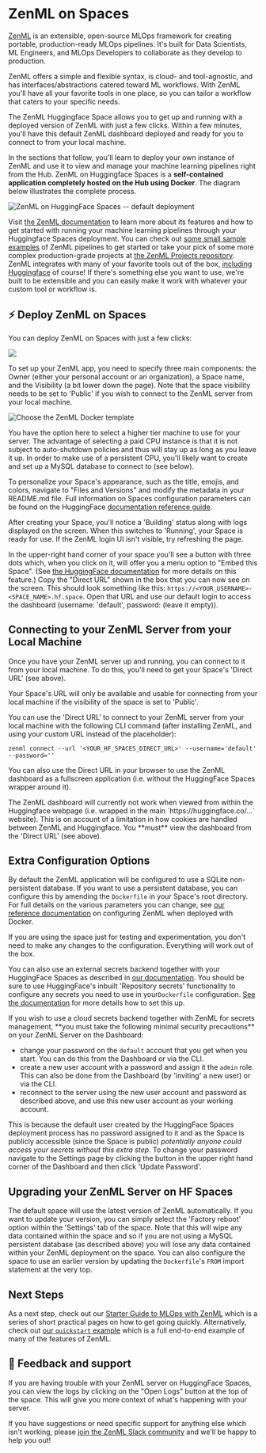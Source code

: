 # ZenML on Spaces

[ZenML](https://github.com/zenml-io/zenml) is an extensible, open-source MLOps framework for creating portable, production-ready MLOps pipelines. It's built for Data Scientists, ML Engineers, and MLOps Developers to collaborate as they develop to production.

ZenML offers a simple and flexible syntax, is cloud- and tool-agnostic, and has
interfaces/abstractions catered toward ML workflows. With ZenML you'll have all
your favorite tools in one place, so you can tailor a workflow that caters to
your specific needs.

The ZenML Huggingface Space allows you to get up and running with a deployed version
of ZenML with just a few clicks. Within a few minutes, you'll have this default
ZenML dashboard deployed and ready for you to connect to from your local
machine.

In the sections that follow, you'll learn to deploy your own instance of ZenML and use
it to view and manage your machine learning pipelines right from the Hub. ZenML
on Huggingface Spaces is a **self-contained application completely hosted on the
Hub using Docker**. The diagram below illustrates the complete process.

![ZenML on HuggingFace Spaces -- default deployment](https://huggingface.co/datasets/huggingface/documentation-images/resolve/main/hub/zenml/hf_spaces_chart.png)

Visit [the ZenML documentation](https://docs.zenml.io/) to learn more about its
features and how to get started with running your machine learning pipelines
through your Huggingface Spaces deployment. You can check out [some small sample
examples](https://github.com/zenml-io/zenml/tree/main/examples) of ZenML pipelines to get started or take your pick of some more
complex production-grade projects at [the ZenML Projects
repository](https://github.com/zenml-io/zenml-projects). ZenML integrates with
many of your favorite tools out of the box, [including
Huggingface](https://zenml.io/integrations/huggingface) of course! If there's
something else you want to use, we're built to be extensible and you can easily
make it work with whatever your custom tool or workflow is.

## ⚡️ Deploy ZenML on Spaces

You can deploy ZenML on Spaces with just a few clicks:

<a  href="https://huggingface.co/new-space?template=zenml/zenml-template-space">
    <img src="https://huggingface.co/datasets/huggingface/badges/raw/main/deploy-to-spaces-lg.svg" />
</a>

To set up your ZenML app, you need to specify three main components: the Owner
(either your personal account or an organization), a Space name, and the
Visibility (a bit lower down the page). Note that the space visibility needs to
be set to 'Public' if you wish to connect to the ZenML server from your local
machine.

![Choose the ZenML Docker template](https://huggingface.co/datasets/huggingface/documentation-images/resolve/main/hub/zenml/choose_space.png)

You have the option here to select a higher tier machine to use for your server.
The advantage of selecting a paid CPU instance is that it is not subject to
auto-shutdown policies and thus will stay up as long as you leave it up. In
order to make use of a persistent CPU, you'll likely want to create and set up a
MySQL database to connect to (see below).

To personalize your Space's appearance, such as the title, emojis, and colors,
navigate to "Files and Versions" and modify the metadata in your README.md file.
Full information on Spaces configuration parameters can be found on the
HuggingFace [documentation reference guide](https://huggingface.co/docs/hub/spaces-config-reference).

After creating your Space, you'll notice a 'Building' status along with logs
displayed on the screen. When this switches to 'Running', your Space is ready for use. If the
ZenML login UI isn't visible, try refreshing the page.

In the upper-right hand corner of your space you'll see a button with three dots
which, when you click on it, will offer you a menu option to "Embed this Space".
(See [the HuggingFace
documentation](https://huggingface.co/docs/hub/spaces-embed) for more details on
this feature.) Copy the "Direct URL" shown in the box that you can now see on
the screen. This should look something like this:
`https://<YOUR_USERNAME>-<SPACE_NAME>.hf.space`. Open that URL and use our default 
login to access the dashboard (username: 'default', password: (leave it empty)).

## Connecting to your ZenML Server from your Local Machine

Once you have your ZenML server up and running, you can connect to it from your
local machine. To do this, you'll need to get your Space's 'Direct URL' (see above).

<Tip warning={true}>
Your Space's URL will only be available and usable for connecting from your
local machine if the visibility of the space is set to 'Public'.
</Tip>

You can use the 'Direct URL' to connect to your ZenML server from your local machine
with the following CLI command (after installing ZenML, and using your custom
URL instead of the placeholder):

```shell
zenml connect --url '<YOUR_HF_SPACES_DIRECT_URL>' --username='default' --password=''
```

You can also use the Direct URL in your browser to use the ZenML dashboard as a
fullscreen application (i.e. without the HuggingFace Spaces wrapper around it).

<Tip warning={true}>
The ZenML dashboard will currently not work when viewed from within the Huggingface 
webpage (i.e. wrapped in the main `https://huggingface.co/...` website). This is on 
account of a limitation in how cookies are handled between ZenML and Huggingface. 
You **must** view the dashboard from the 'Direct URL' (see above).
</Tip>

## Extra Configuration Options

By default the ZenML application will be configured to use a SQLite
non-persistent database. If you want to use a persistent database, you can
configure this by amending the `Dockerfile` in your Space's root directory. For
full details on the various parameters you can change, see [our reference
documentation](https://docs.zenml.io/getting-started/deploying-zenml/docker#zenml-server-configuration-options) on configuring
ZenML when deployed with Docker.

<Tip>
If you are using the space just for testing and experimentation, you don't need
to make any changes to the configuration. Everything will work out of the box.
</Tip>

You can also use an external secrets backend together with your HuggingFace
Spaces as described in [our
documentation](https://docs.zenml.io/getting-started/deploying-zenml/docker#zenml-server-configuration-options). You should be
sure to use HuggingFace's inbuilt 'Repository secrets' functionality to
configure any secrets you need to use in your`Dockerfile` configuration. [See the
documentation](https://huggingface.co/docs/hub/spaces-sdks-docker#secret-management)
for more details how to set this up.

<Tip warning={true}>
If you wish to use a cloud secrets backend together with ZenML for secrets
management, **you must take the following minimal security precautions** on your ZenML Server on the
Dashboard:

- change your password on the `default` account that you get when you start. You
  can do this from the Dashboard or via the CLI.
- create a new user account with a password and assign it the `admin` role. This
  can also be done from the Dashboard (by 'inviting' a new user) or via the CLI.
- reconnect to the server using the new user account and password as described
  above, and use this new user account as your working account.

This is because the default user created by the
HuggingFace Spaces deployment process has no password assigned to it and as the
Space is publicly accessible (since the Space is public) *potentially anyone
could access your secrets without this extra step*. To change your password
navigate to the Settings page by clicking the button in the upper right hand
corner of the Dashboard and then click 'Update Password'.
</Tip>

## Upgrading your ZenML Server on HF Spaces

The default space will use the latest version of ZenML automatically. If you
want to update your version, you can simply select the 'Factory reboot' option
within the 'Settings' tab of the space. Note that this will wipe any data
contained within the space and so if you are not using a MySQL persistent
database (as described above) you will lose any data contained within your ZenML
deployment on the space. You can also configure the space to use an earlier
version by updating the `Dockerfile`'s `FROM` import statement at the very top.

## Next Steps

As a next step, check out our [Starter Guide to MLOps with
ZenML](https://docs.zenml.io/starter-guide/pipelines) which is a series of short
practical pages on how to get going quickly. Alternatively, check out [our
`quickstart`
example](https://github.com/zenml-io/zenml/tree/main/examples/quickstart) which
is a full end-to-end example of many of the features of ZenML.

## 🤗 Feedback and support

If you are having trouble with your ZenML server on HuggingFace Spaces, you can
view the logs by clicking on the "Open Logs" button at the top of the space.
This will give you more context of what's happening with your server.

If you have suggestions or need specific support for anything else which isn't
working, please [join the ZenML Slack community](https://zenml.io/slack-invite/)
and we'll be happy to help you out!
